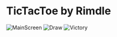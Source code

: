 # TicTacToe by Rimdle
![MainScreen](https://cdn.discordapp.com/attachments/1064897782923673690/1120502591969820812/image.png) ![Draw](https://cdn.discordapp.com/attachments/1064897782923673690/1120503025233043556/image.png) ![Victory](https://cdn.discordapp.com/attachments/1064897782923673690/1120503232540721173/image.png)
